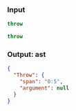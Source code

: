 ### Input
```js
throw
```

```js min
throw
```

### Output: ast
```json
{
  "Throw": {
    "span": "0:5",
    "argument": null
  }
}
```
